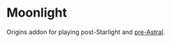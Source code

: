 # Moonlight

Origins addon for playing post-Starlight and [pre-Astral](https://github.com/Jaxydog/Zodiac).
